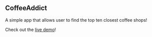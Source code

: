 ## CoffeeAddict

A simple app that allows user to find the top ten closest coffee shops!

Check out the [live demo](http://coffeeaddict.herokuapp.com)!